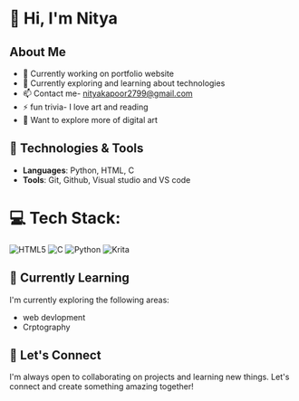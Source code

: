 # 👋 Hi, I'm Nitya

## About Me

- 🔭 Currently working on portfolio website
- 🌱 Currently exploring and learning about technologies
- 📫 Contact me- nityakapoor2799@gmail.com
- ⚡ fun trivia- I love art and reading
- 🐧 Want to explore more of digital art 

## 🔧 Technologies & Tools
- **Languages**: Python, HTML, C
- **Tools**: Git, Github, Visual studio and VS code

# 💻 Tech Stack:
![HTML5](https://img.shields.io/badge/html5-%23E34F26.svg?style=for-the-badge&logo=html5&logoColor=white) ![C](https://img.shields.io/badge/C-%2300599C?style=for-the-badge&logo=c&logoColor=white)
![Python](https://img.shields.io/badge/python-3670A0?style=for-the-badge&logo=python&logoColor=ffdd54)  ![Krita](https://img.shields.io/badge/Krita-203759?style=for-the-badge&logo=krita&logoColor=EEF37B) 
## 🌱 Currently Learning
I'm currently exploring the following areas:
-  web devlopment
-  Crptography

## 🤝 Let's Connect
I'm always open to collaborating on projects and learning new things. Let's connect and create something amazing together!

